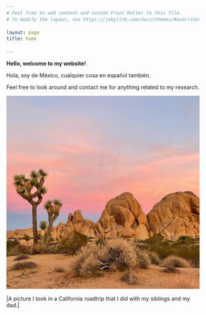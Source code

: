 ```yaml
---
# Feel free to add content and custom Front Matter to this file.
# To modify the layout, see https://jekyllrb.com/docs/themes/#overriding-theme-defaults

layout: page
title: home

---
```

**Hello, welcome to my website!**

Hola, soy de México, cualquier cosa en español también. 

Feel free to look around and contact me for anything related to my research. 

<img src="/figures/JoshuaTreeNov2021DAG.jpg" alt="Joshua Tree" style=";width:600px">

|A picture I took in a California roadtrip that I did with my siblings and my dad.|